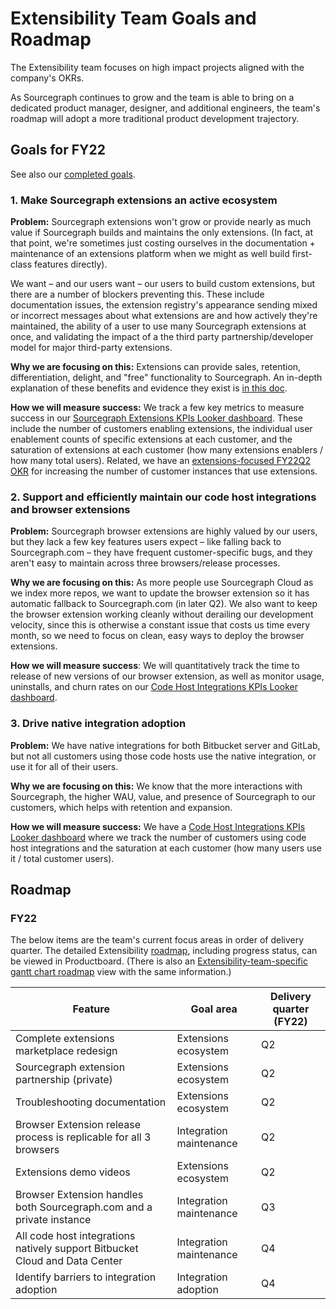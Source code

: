 # Extensibility Team Goals and Roadmap

The Extensibility team focuses on high impact projects aligned with the company's OKRs.

As Sourcegraph continues to grow and the team is able to bring on a dedicated product manager, designer, and additional engineers, the team's roadmap will adopt a more traditional product development trajectory.

## Goals for FY22

See also our [completed goals](../../../../product-engineering/engineering/cloud/extensibility/goals_completed.md).

### 1. Make Sourcegraph extensions an active ecosystem

**Problem:** Sourcegraph extensions won't grow or provide nearly as much value if Sourcegraph builds and maintains the only extensions. (In fact, at that point, we're sometimes just costing ourselves in the documentation + maintenance of an extensions platform when we might as well build first-class features directly).

We want – and our users want – our users to build custom extensions, but there are a number of blockers preventing this. These include documentation issues, the extension registry's appearance sending mixed or incorrect messages about what extensions are and how actively they're maintained, the ability of a user to use many Sourcegraph extensions at once, and validating the impact of a the third party partnership/developer model for major third-party extensions.

**Why we are focusing on this:** Extensions can provide sales, retention, differentiation, delight, and "free" functionality to Sourcegraph. An in-depth explanation of these benefits and evidence they exist is [in this doc](https://docs.google.com/document/d/1bpyQWEkrFS3Uk0TQ3kXWJfR1ZPvWYKr020ufnm1TFsQ/edit).

**How we will measure success:** We track a few key metrics to measure success in our [Sourcegraph Extensions KPIs Looker dashboard](https://sourcegraph.looker.com/dashboards/165). These include the number of customers enabling extensions, the individual user enablement counts of specific extensions at each customer, and the saturation of extensions at each customer (how many extensions enablers / how many total users). Related, we have an [extensions-focused FY22Q2 OKR](https://docs.google.com/spreadsheets/d/1pNXVev2JtYC94lB1NIfsc8OqyYnnSFn7p5PYFcniblE/edit#gid=1673112721) for increasing the number of customer instances that use extensions.

### 2. Support and efficiently maintain our code host integrations and browser extensions

**Problem:** Sourcegraph browser extensions are highly valued by our users, but they lack a few key features users expect – like falling back to Sourcegraph.com – they have frequent customer-specific bugs, and they aren't easy to maintain across three browsers/release processes.

**Why we are focusing on this:** As more people use Sourcegraph Cloud as we index more repos, we want to update the browser extension so it has automatic fallback to Sourcegraph.com (in later Q2). We also want to keep the browser extension working cleanly without derailing our development velocity, since this is otherwise a constant issue that costs us time every month, so we need to focus on clean, easy ways to deploy the browser extensions.

**How we will measure success**: We will quantitatively track the time to release of new versions of our browser extension, as well as monitor usage, uninstalls, and churn rates on our [Code Host Integrations KPIs Looker dashboard](https://sourcegraph.looker.com/dashboards/144).

### 3. Drive native integration adoption

**Problem:** We have native integrations for both Bitbucket server and GitLab, but not all customers using those code hosts use the native integration, or use it for all of their users.

**Why we are focusing on this:** We know that the more interactions with Sourcegraph, the higher WAU, value, and presence of Sourcegraph to our customers, which helps with retention and expansion.

**How we will measure success:** We have a [Code Host Integrations KPIs Looker dashboard](https://sourcegraph.looker.com/dashboards/144) where we track the number of customers using code host integrations and the saturation at each customer (how many users use it / total customer users).

## Roadmap

### FY22

The below items are the team's current focus areas in order of delivery quarter. The detailed Extensibility [roadmap](https://sourcegraph.productboard.com/feature-board/2689572-fy2022-roadmap-developer-insights), including progress status, can be viewed in Productboard. (There is also an [Extensibility-team-specific gantt chart roadmap](https://sourcegraph.productboard.com/roadmap/2748745-extensibility-features-timeline-roadmap) view with the same information.)

| Feature                                                                     | Goal area               | Delivery quarter (FY22) |
| --------------------------------------------------------------------------- | ----------------------- | ----------------------- |
| Complete extensions marketplace redesign                                    | Extensions ecosystem    | Q2                      |
| Sourcegraph extension partnership (private)                                 | Extensions ecosystem    | Q2                      |
| Troubleshooting documentation                                               | Extensions ecosystem    | Q2                      |
| Browser Extension release process is replicable for all 3 browsers          | Integration maintenance | Q2                      |
| Extensions demo videos                                                      | Extensions ecosystem    | Q2                      |
| Browser Extension handles both Sourcegraph.com and a private instance       | Integration maintenance | Q3                      |
| All code host integrations natively support Bitbucket Cloud and Data Center | Integration maintenance | Q4                      |
| Identify barriers to integration adoption                                   | Integration adoption    | Q4                      |

